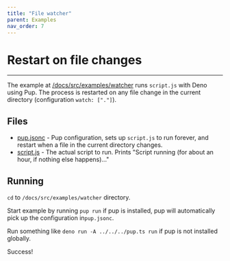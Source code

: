 ```yaml
---
title: "File watcher"
parent: Examples
nav_order: 7
---
```


# Restart on file changes

---

The example at [/docs/src/examples/watcher](https://github.com/Hexagon/pup/tree/main/docs/src/examples/watcher) runs `script.js` with Deno using Pup. The process is restarted on any file change in the
current directory (configuration `watch: ["."]`).

## Files

- [pup.jsonc](https://github.com/Hexagon/pup/tree/main/docs/src/examples/watcher/pup.jsonc) - Pup configuration, sets up `script.js` to run forever, and restart when a file in the current directory
  changes.
- [script.js](https://github.com/Hexagon/pup/tree/main/docs/src/examples/watcher/script.js) - The actual script to run. Prints "Script running (for about an hour, if nothing else happens)..."

## Running

`cd` to `/docs/src/examples/watcher` directory.

Start example by running `pup run` if pup is installed, pup will automatically pick up the configuration in`pup.jsonc`.

Run something like `deno run -A ../../../pup.ts run` if pup is not installed globally.

Success!
